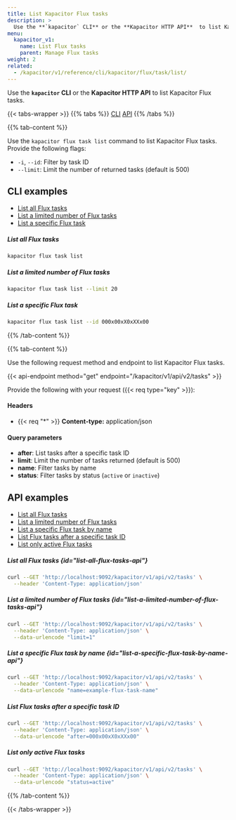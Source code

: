 ```yaml
---
title: List Kapacitor Flux tasks
description: >
  Use the **`kapacitor` CLI** or the **Kapacitor HTTP API**  to list Kapacitor Flux tasks.
menu:
  kapacitor_v1:
    name: List Flux tasks
    parent: Manage Flux tasks
weight: 2
related:
  - /kapacitor/v1/reference/cli/kapacitor/flux/task/list/
---
```


Use the **`kapacitor` CLI** or the **Kapacitor HTTP API** to list Kapacitor Flux tasks.

{{< tabs-wrapper >}}
{{% tabs %}}
[CLI](#)
[API](#)
{{% /tabs %}}
<!----------------------------- BEGIN CLI content ----------------------------->
{{% tab-content %}}

Use the `kapacitor flux task list` command to list Kapacitor Flux tasks.
Provide the following flags:

- `-i`, `--id`: Filter by task ID
- `--limit`: Limit the number of returned tasks (default is 500)

## CLI examples 

- [List all Flux tasks](#list-all-flux-tasks)
- [List a limited number of Flux tasks](#list-a-limited-number-of-flux-tasks)
- [List a specific Flux task](#list-a-specific-flux-task)

##### List all Flux tasks
```sh
kapacitor flux task list
```

##### List a limited number of Flux tasks
```sh
kapacitor flux task list --limit 20
```

##### List a specific Flux task
```sh
kapacitor flux task list --id 000x00xX0xXXx00
```

{{% /tab-content %}}
<!------------------------------ END CLI content ------------------------------>

<!----------------------------- BEGIN API content ----------------------------->
{{% tab-content %}}

Use the following request method and endpoint to list Kapacitor Flux tasks.

{{< api-endpoint method="get" endpoint="/kapacitor/v1/api/v2/tasks" >}}

Provide the following with your request ({{< req type="key" >}}):

#### Headers
- {{< req "\*" >}} **Content-type:** application/json

#### Query parameters
- **after**: List tasks after a specific task ID
- **limit**: Limit the number of tasks returned (default is 500)
- **name**: Filter tasks by name
- **status**: Filter tasks by status (`active` or `inactive`)

## API examples

- [List all Flux tasks](#list-all-flux-tasks-api)
- [List a limited number of Flux tasks](#list-a-limited-number-of-flux-tasks-api)
- [List a specific Flux task by name](#list-a-specific-flux-task-by-name-api)
- [List Flux tasks after a specific task ID](#list-flux-tasks-after-a-specific-task-id)
- [List only active Flux tasks](#list-only-active-flux-tasks)

##### List all Flux tasks {id="list-all-flux-tasks-api"}
```sh
curl --GET 'http://localhost:9092/kapacitor/v1/api/v2/tasks' \
  --header 'Content-Type: application/json'
```

##### List a limited number of Flux tasks {id="list-a-limited-number-of-flux-tasks-api"}
```sh
curl --GET 'http://localhost:9092/kapacitor/v1/api/v2/tasks' \
  --header 'Content-Type: application/json' \
  --data-urlencode "limit=1"
```

##### List a specific Flux task by name {id="list-a-specific-flux-task-by-name-api"}
```sh
curl --GET 'http://localhost:9092/kapacitor/v1/api/v2/tasks' \
  --header 'Content-Type: application/json' \
  --data-urlencode "name=example-flux-task-name"
```

##### List Flux tasks after a specific task ID
```sh
curl --GET 'http://localhost:9092/kapacitor/v1/api/v2/tasks' \
  --header 'Content-Type: application/json' \
  --data-urlencode "after=000x00xX0xXXx00"
```

##### List only active Flux tasks
```sh
curl --GET 'http://localhost:9092/kapacitor/v1/api/v2/tasks' \
  --header 'Content-Type: application/json' \
  --data-urlencode "status=active"
```

{{% /tab-content %}}
<!------------------------------ END API content ------------------------------>
{{< /tabs-wrapper >}}